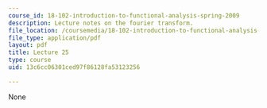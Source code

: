 ```yaml
---
course_id: 18-102-introduction-to-functional-analysis-spring-2009
description: Lecture notes on the fourier transform.
file_location: /coursemedia/18-102-introduction-to-functional-analysis-spring-2009/13c6cc06301ced97f86128fa53123256_MIT18_102s09_lec25.pdf
file_type: application/pdf
layout: pdf
title: Lecture 25
type: course
uid: 13c6cc06301ced97f86128fa53123256

---
```

None